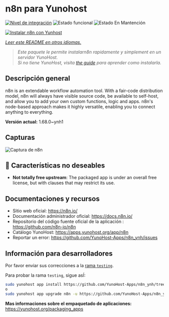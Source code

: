 <!--
Este archivo README esta generado automaticamente<https://github.com/YunoHost/apps/tree/master/tools/readme_generator>
No se debe editar a mano.
-->

# n8n para Yunohost

[![Nivel de integración](https://dash.yunohost.org/integration/n8n.svg)](https://ci-apps.yunohost.org/ci/apps/n8n/) ![Estado funcional](https://ci-apps.yunohost.org/ci/badges/n8n.status.svg) ![Estado En Mantención](https://ci-apps.yunohost.org/ci/badges/n8n.maintain.svg)

[![Instalar n8n con Yunhost](https://install-app.yunohost.org/install-with-yunohost.svg)](https://install-app.yunohost.org/?app=n8n)

*[Leer este README en otros idiomas.](./ALL_README.md)*

> *Este paquete le permite instalarn8n rapidamente y simplement en un servidor YunoHost.*  
> *Si no tiene YunoHost, visita [the guide](https://yunohost.org/install) para aprender como instalarla.*

## Descripción general

n8n is an extendable workflow automation tool. With a fair-code distribution model, n8n will always have visible source code, be available to self-host, and allow you to add your own custom functions, logic and apps. n8n's node-based approach makes it highly versatile, enabling you to connect anything to everything.

**Versión actual:** 1.68.0~ynh1

## Capturas

![Captura de n8n](./doc/screenshots/n8n-screenshot.png)

## :red_circle: Características no deseables

- **Not totally free upstream**: The packaged app is under an overall free license, but with clauses that may restrict its use.

## Documentaciones y recursos

- Sitio web oficial: <https://n8n.io/>
- Documentación administrador oficial: <https://docs.n8n.io/>
- Repositorio del código fuente oficial de la aplicación : <https://github.com/n8n-io/n8n>
- Catálogo YunoHost: <https://apps.yunohost.org/app/n8n>
- Reportar un error: <https://github.com/YunoHost-Apps/n8n_ynh/issues>

## Información para desarrolladores

Por favor enviar sus correcciones a la [rama `testing`](https://github.com/YunoHost-Apps/n8n_ynh/tree/testing).

Para probar la rama `testing`, sigue asÍ:

```bash
sudo yunohost app install https://github.com/YunoHost-Apps/n8n_ynh/tree/testing --debug
o
sudo yunohost app upgrade n8n -u https://github.com/YunoHost-Apps/n8n_ynh/tree/testing --debug
```

**Mas informaciones sobre el empaquetado de aplicaciones:** <https://yunohost.org/packaging_apps>
